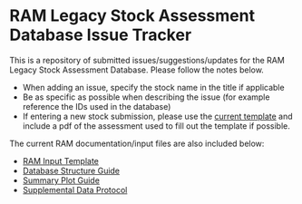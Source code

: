 # RAM Legacy Stock Assessment Database Issue Tracker
This is a repository of submitted issues/suggestions/updates for the RAM Legacy Stock Assessment Database. Please follow the notes below.

- When adding an issue, specify the stock name in the title if applicable
- Be as specific as possible when describing the issue (for example reference the IDs used in the database)
- If entering a new stock submission, please use the <a href="https://github.com/ramadmin/RLSADB/raw/readme-add/SRDB-template-v2016-05-27.xlsx">current template</a> and include a pdf of the assessment used to fill out the template if possible.

The current RAM documentation/input files are also included below:
- <a href="https://github.com/ramadmin/RLSADB/raw/readme-add/SRDB-template-v2016-05-27.xlsx">RAM Input Template</a>
- <a href="https://github.com/ramadmin/RLSADB/raw/readme-add/Database%20Structure%20(2-16-17).docx">Database Structure Guide</a>
- <a href="https://github.com/ramadmin/RLSADB/raw/readme-add/Summary%20Plot%20Guide%20(2-16-17).docx">Summary Plot Guide</a>
- <a href="https://github.com/ramadmin/RLSADB/raw/readme-add/Supplemental%20Data%20Protocol%20(2-16-17).docx">Supplemental Data Protocol</a>
